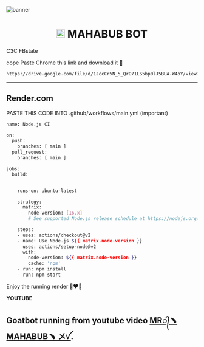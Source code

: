 <img src="https://i.imgur.com/KIi7lSn.gif" alt="banner">
<h1 align="center"><img src="https://avatars.githubusercontent.com/u/190441700?v=4" width="22px"> MAHABUB BOT</h1


## C3C FBstate

cope Paste Chrome this link and download it 🙂

```bash
https://drive.google.com/file/d/1JccCr5N_5_QrO71LS5bp0lJ5BUA-W4oY/view?usp=drivesdk
```
________________

## Render.com
PASTE THIS CODE INTO .github/workflows/main.yml (important)

```bash
name: Node.js CI

on:
  push:
    branches: [ main ]
  pull_request:
    branches: [ main ]

jobs:
  build:


    runs-on: ubuntu-latest

    strategy:
      matrix:
        node-version: [16.x]
        # See supported Node.js release schedule at https://nodejs.org/en/about/releases/

    steps:
    - uses: actions/checkout@v2
    - name: Use Node.js ${{ matrix.node-version }}
      uses: actions/setup-node@v2
      with:
        node-version: ${{ matrix.node-version }}
        cache: 'npm'
    - run: npm install
    - run: npm start
```

Enjoy the running render 🙂❤️🦆

**YOUTUBE**

Goatbot running from youtube video
[MR᭄﹅ MAHABUB﹅ メꪜ](https://youtu.be/FXjDP5VWjg4?si=02AY7shzbcMq).
- 
